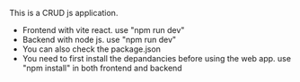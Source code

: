 This is a CRUD js application.

- Frontend with vite react. use "npm run dev"
- Backend with node js. use "npm run dev"
- You can also check the package.json
- You need to first install the depandancies before using the web app. use "npm install" in both frontend and backend
